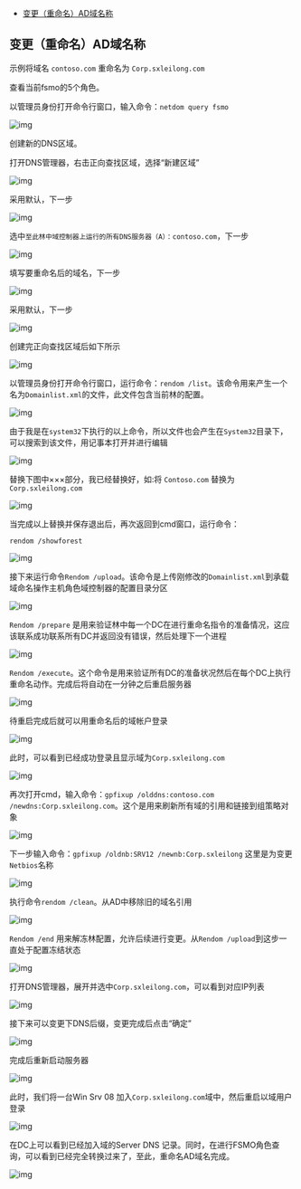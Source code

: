 - [变更（重命名）AD域名称](https://blog.51cto.com/sxleilong/1377731)


## 变更（重命名）AD域名称
示例将域名 `contoso.com` 重命名为 `Corp.sxleilong.com`


查看当前fsmo的5个角色。

以管理员身份打开命令行窗口，输入命令：`netdom query fsmo`

 
![img](./img/5/5-1.webp)

 

创建新的DNS区域。

打开DNS管理器，右击正向查找区域，选择“新建区域”

![img](./img/5/5-2.webp)
 

采用默认，下一步

![img](./img/5/5-3.webp)

选中`至此林中域控制器上运行的所有DNS服务器（A）：contoso.com`，下一步

![img](./img/5/5-4.webp)

填写要重命名后的域名，下一步

![img](./img/5/5-5.webp)

采用默认，下一步

![img](./img/5/5-6.webp)

创建完正向查找区域后如下所示

![img](./img/5/5-7.webp)

以管理员身份打开命令行窗口，运行命令：`rendom /list`。该命令用来产生一个名为`Domainlist.xml`的文件，此文件包含当前林的配置。

![img](./img/5/5-8.webp)

 

由于我是在`system32`下执行的以上命令，所以文件也会产生在`System32`目录下，可以搜索到该文件，用记事本打开并进行编辑

![img](./img/5/5-9.webp)

替换下图中×××部分，我已经替换好，如:将 `Contoso.com` 替换为 `Corp.sxleilong.com`

![img](./img/5/5-10.webp)

当完成以上替换并保存退出后，再次返回到cmd窗口，运行命令：

`rendom /showforest`

![img](./img/5/5-11.webp)

接下来运行命令`Rendom /upload`。该命令是上传刚修改的`Domainlist.xml`到承载域命名操作主机角色域控制器的配置目录分区

![img](./img/5/5-12.webp)

`Rendom /prepare` 是用来验证林中每一个DC在进行重命名指令的准备情况，这应该联系成功联系所有DC并返回没有错误，然后处理下一个进程

![img](./img/5/5-13.webp)

`Rendom /execute`。这个命令是用来验证所有DC的准备状况然后在每个DC上执行重命名动作。完成后将自动在一分钟之后重启服务器

![img](./img/5/5-14.webp)

待重启完成后就可以用重命名后的域帐户登录

![img](./img/5/5-15.webp)

此时，可以看到已经成功登录且显示域为`Corp.sxleilong.com`

![img](./img/5/5-16.webp)

再次打开cmd，输入命令：`gpfixup /olddns:contoso.com /newdns:Corp.sxleilong.com`。这个是用来刷新所有域的引用和链接到组策略对象

![img](./img/5/5-17.webp)

下一步输入命令：`gpfixup /oldnb:SRV12 /newnb:Corp.sxleilong` 这里是为变更`Netbios`名称

![img](./img/5/5-18.webp)

执行命令`rendom /clean`。从AD中移除旧的域名引用

![img](./img/5/5-19.webp)

`Rendom /end` 用来解冻林配置，允许后续进行变更。从`Rendom /upload`到这步一直处于配置冻结状态

![img](./img/5/5-20.webp)

打开DNS管理器，展开并选中`Corp.sxleilong.com`，可以看到对应IP列表

![img](./img/5/5-21.webp)

接下来可以变更下DNS后缀，变更完成后点击“确定”

![img](./img/5/5-22.webp)

完成后重新启动服务器

![img](./img/5/5-23.webp)

此时，我们将一台Win Srv 08 加入`Corp.sxleilong.com`域中，然后重启以域用户登录

![img](./img/5/5-24.webp)

在DC上可以看到已经加入域的Server DNS 记录。同时，在进行FSMO角色查询，可以看到已经完全转换过来了，至此，重命名AD域名完成。

![img](./img/5/5-25.webp)
